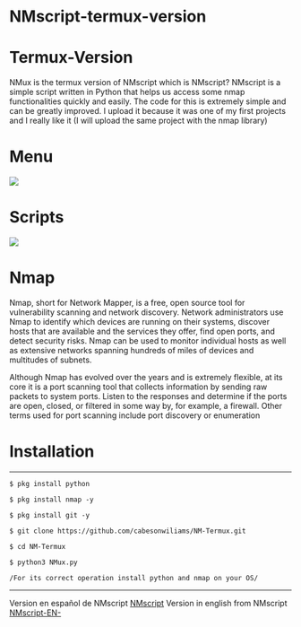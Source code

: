 # NMscript-termux-version
# Termux-Version
NMux is the termux version of NMscript which is NMscript? NMscript is a simple script written in Python that helps us access some nmap functionalities quickly and easily. The code for this is extremely simple and can be greatly improved. I upload it because it was one of my first projects and I really like it (I will upload the same project with the nmap library)

# Menu

<IMG SRC = "https://github.com/cabesonwiliams/NM-Termux/blob/main/MENU.jpg">

   
# Scripts	
 <IMG SRC = "https://github.com/cabesonwiliams/NM-Termux/blob/main/scripts.jpg">   
    
# Nmap
Nmap, short for Network Mapper, is a free, open source tool for vulnerability scanning and network discovery. Network administrators use Nmap to identify which devices are running on their systems, discover hosts that are available and the services they offer, find open ports, and detect security risks. Nmap can be used to monitor individual hosts as well as extensive networks spanning hundreds of miles of devices and multitudes of subnets.

Although Nmap has evolved over the years and is extremely flexible, at its core it is a port scanning tool that collects information by sending raw packets to system ports. Listen to the responses and determine if the ports are open, closed, or filtered in some way by, for example, a firewall. Other terms used for port scanning include port discovery or enumeration




# Installation
--------------------------------
> 
> 
   
    $ pkg install python 
   
    $ pkg install nmap -y
     
    $ pkg install git -y
   
    $ git clone https://github.com/cabesonwiliams/NM-Termux.git
    
    $ cd NM-Termux   
	
    $ python3 NMux.py
	
    /For its correct operation install python and nmap on your OS/
	

--------------------------------
	
Version en español de NMscript
[NMscript](https://github.com/cabesonwiliams/NMscript)
Version in english from NMscript
[NMscript-EN-](https://github.com/cabesonwiliams/NMscript-EN-)
